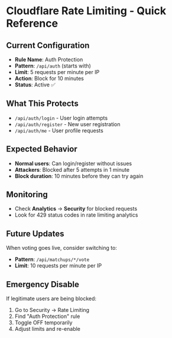 # Cloudflare Rate Limiting - Quick Reference

## Current Configuration
- **Rule Name**: Auth Protection
- **Pattern**: `/api/auth` (starts with)
- **Limit**: 5 requests per minute per IP
- **Action**: Block for 10 minutes
- **Status**: Active ✅

## What This Protects
- `/api/auth/login` - User login attempts
- `/api/auth/register` - New user registration
- `/api/auth/me` - User profile requests

## Expected Behavior
- **Normal users**: Can login/register without issues
- **Attackers**: Blocked after 5 attempts in 1 minute
- **Block duration**: 10 minutes before they can try again

## Monitoring
- Check **Analytics** → **Security** for blocked requests
- Look for 429 status codes in rate limiting analytics

## Future Updates
When voting goes live, consider switching to:
- **Pattern**: `/api/matchups/*/vote`
- **Limit**: 10 requests per minute per IP

## Emergency Disable
If legitimate users are being blocked:
1. Go to Security → Rate Limiting
2. Find "Auth Protection" rule
3. Toggle OFF temporarily
4. Adjust limits and re-enable
